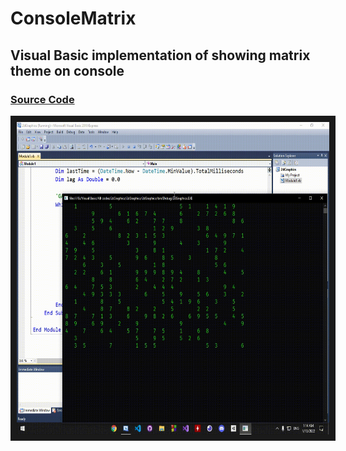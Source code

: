 # ConsoleMatrix
## Visual Basic implementation of showing matrix theme on console
 
### [Source Code](https://github.com/SadmanYasar/ConsoleMatrix/blob/main/ConsoleMatrix/src.vb)

<a href="https://youtu.be/MxJ1cxnnao8
" target="_blank"><img src="cm.gif" 
alt="IMAGE ALT TEXT HERE" width="500" height="500" border="10" /></a>
